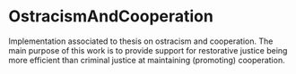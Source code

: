 # OstracismAndCooperation
Implementation associated to thesis on ostracism and cooperation. The main purpose of this work is to provide support for restorative justice being more efficient than criminal justice at maintaining (promoting) cooperation.
